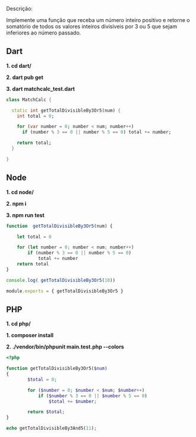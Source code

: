 Descrição:

Implemente uma função que receba um número inteiro positivo e retorne o
somatório de todos os valores inteiros divisíveis por 3 ou 5 que sejam inferiores ao
número passado.



## Dart

**1.  cd dart/**

**2.  dart pub get**

**3.  dart matchcalc_test.dart** 

     

```dart
class MatchCalc {

  static int getTotalDivisibleBy3Or5(num) {
    int total = 0;

    for (var number = 0; number < num; number++)
      if (number % 3 == 0 || number % 5 == 0) total += number;

    return total;
  }

}
```



## Node

**1. cd node/**

**2. npm i**

**3. npm run test**



```javascript
function  getTotalDivisibleBy3Or5(num) {

    let total = 0

    for (let number = 0; number < num; number++)
        if (number % 3 == 0 || number % 5 == 0)
            total += number
    return total
}

console.log( getTotalDivisibleBy3Or5(10))

module.exports = { getTotalDivisibleBy3Or5 }
```



## PHP

**1.  cd php/**

**1.  composer install**

**2. ./vendor/bin/phpunit main.test.php --colors** 

  

```php
<?php

function getTotalDivisibleBy3Or5($num)
{
        $total = 0;

        for ($number = 0; $number < $num; $number++)
            if ($number % 3 == 0 || $number % 5 == 0)
                $total += $number;

        return $total;
}

echo getTotalDivisibleBy3And5(11);
```
